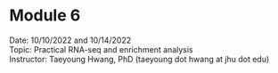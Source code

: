 # Module 6 
Date: 10/10/2022 and 10/14/2022  
Topic: Practical RNA-seq and enrichment analysis  
Instructor: Taeyoung Hwang, PhD (taeyoung dot hwang at jhu dot edu)
